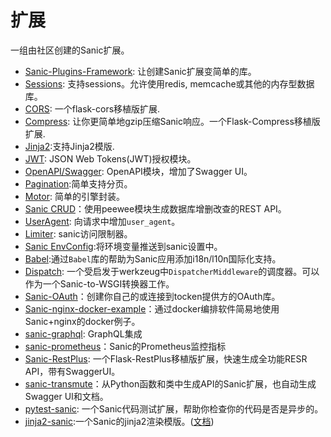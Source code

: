 # 扩展

 一组由社区创建的Sanic扩展。
- [Sanic-Plugins-Framework](https://github.com/ashleysommer/sanicpluginsframework): 让创建Sanic扩展变简单的库。
- [Sessions](https://github.com/subyraman/sanic_session): 支持sessions。允许使用redis, memcache或其他的内存型数据库。
- [CORS](https://github.com/ashleysommer/sanic-cors): 一个flask-cors移植版扩展.
- [Compress](https://github.com/subyraman/sanic_compress): 让你更简单地gzip压缩Sanic响应。一个Flask-Compress移植版扩展.
- [Jinja2](https://github.com/lixxu/sanic-jinja2):支持Jinja2模版.
- [JWT](https://github.com/ahopkins/sanic-jwt): JSON Web Tokens(JWT)授权模块。
- [OpenAPI/Swagger](https://github.com/channelcat/sanic-openapi): OpenAPI模块，增加了Swagger UI。
- [Pagination](https://github.com/lixxu/python-paginate):简单支持分页。
- [Motor](https://github.com/lixxu/sanic-motor): 简单的引擎封装。
- [Sanic CRUD](https://github.com/Typhon66/sanic_crud)：使用peewee模块生成数据库增删改查的REST API。
- [UserAgent](https://github.com/lixxu/sanic-useragent): 向请求中增加`user_agent`。
- [Limiter](https://github.com/bohea/sanic-limiter): sanic访问限制器。
- [Sanic EnvConfig](https://github.com/jamesstidard/sanic-envconfig):将环境变量推送到sanic设置中。
- [Babel](https://github.com/lixxu/sanic-babel):通过`Babel`库的帮助为Sanic应用添加i18n/l10n国际化支持。
- [Dispatch](https://github.com/ashleysommer/sanic-dispatcher): 一个受启发于werkzeug中`DispatcherMiddleware`的调度器。可以作为一个Sanic-to-WSGI转换器工作。
- [Sanic-OAuth](https://github.com/Sniedes722/Sanic-OAuth)：创建你自己的或连接到tocken提供方的OAuth库。
- [Sanic-nginx-docker-example](https://github.com/itielshwartz/sanic-nginx-docker-example)：通过docker编排软件简易地使用Sanic+nginx的docker例子。
- [sanic-graphql](https://github.com/graphql-python/sanic-graphql): GraphQL集成
- [sanic-prometheus](https://github.com/dkruchinin/sanic-prometheus)：Sanic的Prometheus监控指标
- [Sanic-RestPlus](https://github.com/ashleysommer/sanic-restplus): 一个Flask-RestPlus移植版扩展，快速生成全功能RESR API，带有SwaggerUI。
- [sanic-transmute](https://github.com/yunstanford/sanic-transmute)：从Python函数和类中生成API的Sanic扩展，也自动生成Swagger UI和文档。
- [pytest-sanic](https://github.com/yunstanford/pytest-sanic): 一个Sanic代码测试扩展，帮助你检查你的代码是否是异步的。
- [jinja2-sanic](https://github.com/yunstanford/jinja2-sanic):一个Sanic的jinja2渲染模版。([文档](http://jinja2-sanic.readthedocs.io/en/latest/))
